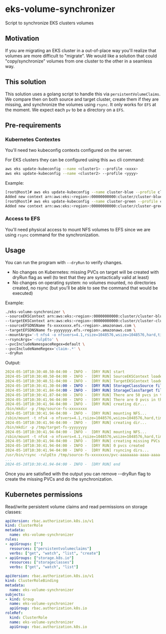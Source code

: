 # eks-volume-synchronizer

Script to synchronize EKS clusters volumes

## Motivation

If you are migrating an EKS cluster in a out-of-place way you'll realize that volumes are more difficult to "migrate". We would like a solution that could "copy/synchronize" volumes from one cluster to the other in a seamless way.


## This solution

This solution uses a golang script to handle this via `persistentVolumeClaims`. We compare then on both source and target cluster, create them if they are missing, and synchronize the volumes using `rsync`. It only works for `EFS` at the moment.
We expect each `pv` to be a directory on a `EFS`.

## Pre-requirements

### Kubernetes Contextes

You'll need two kubeconfig contexts configured on the server.

For EKS clusters they can be configured using this `aws` cli command:

```bash
aws eks update-kubeconfig --name <cluster1> --profile <xxxx>
aws eks update-kubeconfig --name <cluster2> --profile <yyyy>
```

Example:
```bash
[root@host]# aws eks update-kubeconfig --name cluster-blue --profile cluster
Added new context arn:aws:eks:<region>:00000000000:cluster/cluster-blue to /root/.kube/config
[root@host]# aws eks update-kubeconfig --name cluster-green --profile cluster
Added new context arn:aws:eks:<region>:00000000000:cluster/cluster-green to /root/.kube/config
```

### Access to EFS

You'll need physical access to mount NFS volumes to EFS since we are using `rsync` command for the synchronization.

## Usage

You can run the program with `--dryRun` to verify changes.
 - No changes on Kubernetes: missing PVCs on target will be created with dryRun flag as well (to test that they are syntactically valid at least)
 - No changes on operating system: no volumes mounted, no directories created, no rsync (but you'll be able to see the command that would be executed)

Example:
```bash
./eks-volume-synchronizer \
--sourceEKSContext arn:aws:eks:<region>:00000000000:cluster/cluster-blue \
--targetEKSContext arn:aws:eks:<region>:00000000000:cluster/cluster-cluster \
--sourceEFSDNSName fs-xxxxxxxx.efs.<region>.amazonaws.com \
--targetEFSDNSName fs-yyyyyyyy.efs.<region>.amazonaws.com \
--mountArgs='-t nfs4 -o nfsvers=4.1,rsize=1048576,wsize=1048576,hard,timeo=600,retrans=2,noresvport' \
--rsyncArgs='-rulpEto' \
--pvcIncludeNamespaceRegex=default \
--pvcIncludeNameRegex='claim-.*' \
--dryRun
```

Output:
```yaml
2024-05-10T10:30:40.50-04:00 - INFO -  [DRY RUN] start
2024-05-10T10:30:40.50-04:00 - INFO -  [DRY RUN] SourceEKSContext loaded successfully
2024-05-10T10:30:40.51-04:00 - INFO -  [DRY RUN] TargetEKSContext loaded successfully
2024-05-10T10:30:41.30-04:00 - INFO -  [DRY RUN] StorageClassSource fileSystemId: fs-xxxxxxxx
2024-05-10T10:30:41.84-04:00 - INFO -  [DRY RUN] StorageClassTarget fileSystemId: fs-yyyyyyyy
2024-05-10T10:30:41.87-04:00 - INFO -  [DRY RUN] There are 50 pvcs in the source cluster that match selection
2024-05-10T10:30:41.94-04:00 - INFO -  [DRY RUN] There are 0 pvcs in the target cluster that match selection
2024-05-10T10:30:41.94-04:00 - INFO -  [DRY RUN] creating dir...
/bin/mkdir -p /tmp/source-fs-xxxxxxxx
2024-05-10T10:30:41.94-04:00 - INFO -  [DRY RUN] mounting NFS...
/sbin/mount -t nfs4 -o nfsvers=4.1,rsize=1048576,wsize=1048576,hard,timeo=600,retrans=2,noresvport fs-xxxxxxxx.efs.<region>.amazonaws.com:/ /tmp/source-fs-xxxxxxxx
2024-05-10T10:30:41.94-04:00 - INFO -  [DRY RUN] creating dir...
/bin/mkdir -p /tmp/target-fs-yyyyyyyy
2024-05-10T10:30:41.94-04:00 - INFO -  [DRY RUN] mounting NFS...
/sbin/mount -t nfs4 -o nfsvers=4.1,rsize=1048576,wsize=1048576,hard,timeo=600,retrans=2,noresvport fs-yyyyyyyy.efs.<region>.amazonaws.com:/ /tmp/target-fs-yyyyyyyy
2024-05-10T10:30:41.94-04:00 - INFO -  [DRY RUN] creating missing PVCs on target, attempt 1...
2024-05-10T10:30:41.94-04:00 - INFO -  [DRY RUN] 0 pvcs created
2024-05-10T10:30:41.94-04:00 - INFO -  [DRY RUN] rsyncing dirs...
/usr/bin/rsync -rulpEto /tmp/source-fs-xxxxxxxx/pvc-aaaaaaaa-aaaa-aaaa-aaaa-aaaaaaaaaaa/ /tmp/target-fs-yyyyyyyy/pvc-bbbbbbb-bbbb-bbbb-bbbb-bbbbbbbbbb/
...
2024-05-10T10:30:41.94-04:00 - INFO -  [DRY RUN] end
```

Once you are satisfied with the output you can remove --dryRun flag to create the missing PVCs and do the synchronization.

## Kubernetes permissions

Read/write persistent volume claims and read permissions on storage classes:

```yaml
apiVersion: rbac.authorization.k8s.io/v1
kind: ClusterRole
metadata:
  name: eks-volume-synchronizer
rules:
- apiGroups: [""]
  resources: ["persistentvolumeclaims"]
  verbs: ["get", "watch", "list", "create"]
- apiGroups: ["storage.k8s.io"]
  resources: ["storageclasses"]
  verbs: ["get", "watch", "list"]
```

```yaml
apiVersion: rbac.authorization.k8s.io/v1
kind: ClusterRoleBinding
metadata:
  name: eks-volume-synchronizer
subjects:
- kind: Group
  name: eks-volume-synchronizer
  apiGroup: rbac.authorization.k8s.io
roleRef:
  kind: ClusterRole
  name: eks-volume-synchronizer
  apiGroup: rbac.authorization.k8s.io
```
